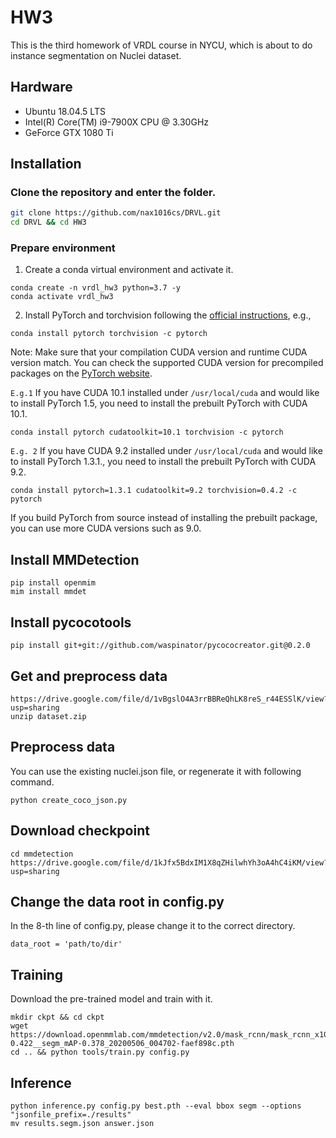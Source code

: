# HW3
This is the third homework of VRDL course in NYCU, which is about to do instance segmentation on Nuclei dataset.

## Hardware

- Ubuntu 18.04.5 LTS
- Intel(R) Core(TM) i9-7900X CPU @ 3.30GHz
- GeForce GTX 1080 Ti


## Installation

### Clone the repository and enter the folder.
```sh
git clone https://github.com/nax1016cs/DRVL.git
cd DRVL && cd HW3
```
### Prepare environment
1. Create a conda virtual environment and activate it.
```
conda create -n vrdl_hw3 python=3.7 -y
conda activate vrdl_hw3
```
2. Install PyTorch and torchvision following the [official instructions](https://pytorch.org/), e.g.,
```
conda install pytorch torchvision -c pytorch
```
Note: Make sure that your compilation CUDA version and runtime CUDA version match. You can check the supported CUDA version for precompiled packages on the [PyTorch website](https://pytorch.org/).

`E.g.1` If you have CUDA 10.1 installed under `/usr/local/cuda` and would like to install PyTorch 1.5, you need to install the prebuilt PyTorch with CUDA 10.1.
```
conda install pytorch cudatoolkit=10.1 torchvision -c pytorch
```
`E.g. 2` If you have CUDA 9.2 installed under `/usr/local/cuda` and would like to install PyTorch 1.3.1., you need to install the prebuilt PyTorch with CUDA 9.2.
```
conda install pytorch=1.3.1 cudatoolkit=9.2 torchvision=0.4.2 -c pytorch
```
If you build PyTorch from source instead of installing the prebuilt package, you can use more CUDA versions such as 9.0.

## Install MMDetection
```
pip install openmim
mim install mmdet
```

## Install pycocotools
```
pip install git+git://github.com/waspinator/pycococreator.git@0.2.0
```

## Get and preprocess data
```
https://drive.google.com/file/d/1vBgslO4A3rrBBReQhLK8reS_r44ESSlK/view?usp=sharing
unzip dataset.zip
```

## Preprocess data
You can use the existing nuclei.json file, or regenerate it with following command.
```
python create_coco_json.py
```
## Download checkpoint
```
cd mmdetection
https://drive.google.com/file/d/1kJfx5BdxIM1X8qZHilwhYh3oA4hC4iKM/view?usp=sharing
```
## Change the data root in config.py
In the 8-th line of config.py, please change it to the correct directory.
```
data_root = 'path/to/dir'
```

## Training
Download the pre-trained model and train with it.
```
mkdir ckpt && cd ckpt
wget https://download.openmmlab.com/mmdetection/v2.0/mask_rcnn/mask_rcnn_x101_32x4d_fpn_2x_coco/mask_rcnn_x101_32x4d_fpn_2x_coco_bbox_mAP-0.422__segm_mAP-0.378_20200506_004702-faef898c.pth
cd .. && python tools/train.py config.py
```


## Inference
```
python inference.py config.py best.pth --eval bbox segm --options "jsonfile_prefix=./results"
mv results.segm.json answer.json
```
